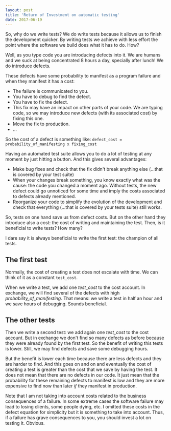 ```yaml
---
layout: post
title: 'Return of Investment on automatic testing'
date: 2017-06-19
---
```

So, why do we write tests? We do write tests because it allows us to finish the development quicker. By writing tests we achieve with less effort the point where the software we build does what it has to do. How?

Well, as you type code you are introducing defects into it. We are humans and we suck at being concentrated 8 hours a day, specially after lunch! We do introduce defects.

These defects have some probability to manifest as a program failure and when they manifest it has a cost:

* The failure is communicated to you.
* You have to debug to find the defect.
* You have to fix the defect.
* This fix may have an impact on other parts of your code. We are typing code, so we may introduce new defects (with its associated cost) by fixing this one.
* Move the fix to production.
* ...

So the cost of a defect is something like: `defect_cost = probability_of_manifesting x fixing_cost`

Having an automated test suite allows you to do a lot of testing at any moment by just hitting a button. And this gives several advantages:

* Make bug fixes and check that the fix didn't break anything else (...that is covered by your test suite)
* When your changes break something, you know exactly what was the cause: the code you changed a moment ago. Without tests, the new defect could go unnoticed for some time and imply the costs associated to defects already mentioned.
* Reorganize your code to simplify the evolution of the development and check that everything (...that is covered by your tests suite) still works.

So, tests on one hand save us from defect costs. But on the other hand they introduce also a cost: the cost of writing and maintaining the test. Then, is it beneficial to write tests? How many?

I dare say it is always beneficial to write the first test: the champion of all tests.

## The first test

Normally, the cost of creating a test does not escalate with time. We can think of it as a constant `test_cost`.

When we write a test, we add one _test_cost_ to the cost account. In exchange, we will find several of the defects with high _probability_of_manifesting_. That means: we write a test in half an hour and we save hours of debugging. Sounds beneficial.

## The other tests

Then we write a second test: we add again one _test_cost_ to the cost account. But in exchange we don't find so many defects as before because they were already found by the first test. So the benefit of writing this tests is lower. Still, we may find defects and save some debugging hours.

But the benefit is lower each time because there are less defects and they are harder to find. And this goes on and on and eventually the cost of creating a test is greater than the cost that we save by having the test. It does not mean that there are no defects in our code. It just mean that the probability for these remaining defects to manifest is low and they are more expensive to find now than later *if* they manifest in production.

Note that I am not taking into account costs related to the business consequences of a failure. In some extreme cases the software failure may lead to losing clients, some people dying, etc. I omitted these costs in the defect equation for simplicity but it is something to take into account. Thus, if a failure has grave consequences to you, you should invest a lot on testing it. Obvious. 

